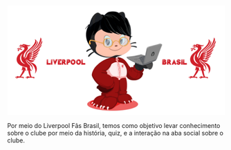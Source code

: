 <div>
    <img src="img-title.png" alt="">

Por meio do Liverpool Fãs Brasil, temos como objetivo levar conhecimento sobre o clube por meio da história, quiz, e a interação na aba social sobre o clube.
</div>